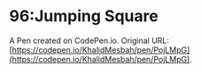 # 96:Jumping Square

A Pen created on CodePen.io. Original URL: [https://codepen.io/KhalidMesbah/pen/PojLMpG](https://codepen.io/KhalidMesbah/pen/PojLMpG).


